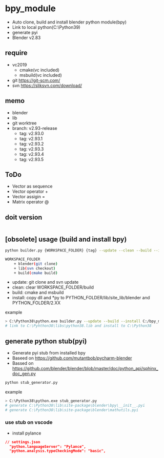 # bpy_module

* Auto clone, build and install blender python module(bpy)
* Link to local python(C:\Python39)
* generate pyi
* Blender v2.83

## require

* vc2019
  * cmake(vc included)
  * msbuild(vc included)
* git https://git-scm.com/
* svn https://sliksvn.com/download/

## memo

* blender
* lib
* git worktree
* branch: v2.93-release
  * tag: v2.93.0
  * tag: v2.93.1
  * tag: v2.93.2
  * tag: v2.93.3
  * tag: v2.93.4
  * tag: v2.93.5

## ToDo

* Vector as sequence
* Vector operator +
* Vector assigin = 
* Matrix operator @

## doit version

```sh
```

## [obsolete] usage (build and install bpy)

```sh
python builder.py {WORKSPACE_FOLDER} {tag} --update --clean --build --install --stubs

WORKSPACE_FOLDER
    + blender(git clone)
    + lib(svn checkout)
    + build(cmake build)
```

* update: git clone and svn update
* clean: clear WORKSPACE_FOLDER/build
* build: cmake and msbuild
* install: copy dll and *py to PYTHON_FOLDER/lib/site_lib/blender and PYTHON_FOLDER/2.XX

example

```sh
> C:\Python38\python.exe builder.py --update --build --install C:/bpy_module v2.83
# link to C:\Pyhthon38\libs\python38.lib and install to C:\Python38
```

## generate python stub(pyi)

* Generate pyi stub from installed bpy
* Baseed on https://github.com/mutantbob/pycharm-blender
* Bassed on https://github.com/blender/blender/blob/master/doc/python_api/sphinx_doc_gen.py

```sh
python stub_generator.py
```

example

```sh
> C:\Python38\python.exe stub_generator.py
# generate C:\Python38\lib\site-package\blender\bpy\__init__.pyi
# generate C:\Python38\lib\site-package\blender\mathutils.pyi
```

### use stub on vscode

* install pylance

```json
// settings.json
  "python.languageServer": "Pylance",
  "python.analysis.typeCheckingMode": "basic",
```
